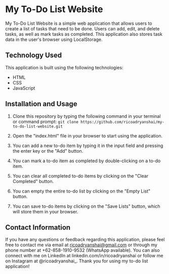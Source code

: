 # My To-Do List Website

My To-Do List Website is a simple web application that allows users to create a list of tasks that need to be done. Users can add, edit, and delete tasks, as well as mark tasks as completed. This application also stores task data in the user's browser using LocalStorage.

## Technology Used

This application is built using the following technologies:

- HTML
- CSS
- JavaScript

## Installation and Usage

1. Clone this repository by typing the following command in your terminal or command prompt: 
    `git clone https://github.com/ricoadryanshai/my-to-do-list-website.git`

2. Open the "index.html" file in your browser to start using the application.

3. You can add a new to-do item by typing it in the input field and pressing the enter key or the "Add" button.

4. You can mark a to-do item as completed by double-clicking on a to-do item.

5. You can clear all completed to-do items by clicking on the "Clear Completed" button.

6. You can empty the entire to-do list by clicking on the "Empty List" button.

7. You can save to-do items by clicking on the "Save Lists" button, which will store them in your browser.

## Contact Information

If you have any questions or feedback regarding this application, please feel free to contact me via email at ricoadryanshai@gmail.com or through my phone number at +62-858-1910-9532 (WhatsApp available). You can also connect with me on LinkedIn at linkedin.com/in/ricoadryanshai or follow me on Instagram at @ricoadryanshai_. Thank you for using my to-do list application!
